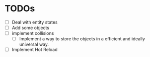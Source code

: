 # TODOs

- [ ] Deal with entity states
- [ ] Add some objects
- [ ] implement collisions
    - [ ] Implement a way to store the objects in a efficient and ideally universal way.
- [ ] Implement Hot Reload
